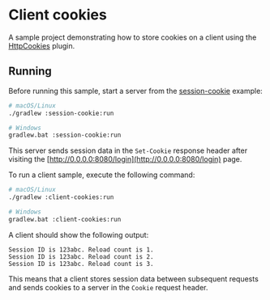 # Client cookies

A sample project demonstrating how to store cookies on a client using the [HttpCookies](https://ktor.io/docs/http-cookies.html) plugin.

## Running

Before running this sample, start a server from the [session-cookie](https://github.com/ktorio/ktor-documentation/tree/%current-branch%/codeSnippets/snippets/session-cookie) example:
```bash
# macOS/Linux
./gradlew :session-cookie:run

# Windows
gradlew.bat :session-cookie:run
```
This server sends session data in the `Set-Cookie` response header after visiting the [http://0.0.0.0:8080/login](http://0.0.0.0:8080/login) page.

To run a client sample, execute the following command:

```bash
# macOS/Linux
./gradlew :client-cookies:run

# Windows
gradlew.bat :client-cookies:run
```

A client should show the following output:
```
Session ID is 123abc. Reload count is 1.
Session ID is 123abc. Reload count is 2.
Session ID is 123abc. Reload count is 3.
```
This means that a client stores session data between subsequent requests and sends cookies to a server in the `Cookie` request header.
